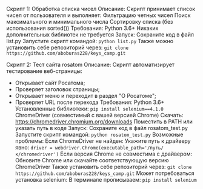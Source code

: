 Скрипт 1: Обработка списка чисел
Описание:
Скрипт принимает список чисел от пользователя и выполняет:
Фильтрацию четных чисел
Поиск максимального и минимального числа
Сортировку списка (без использования sorted())
Требования:
Python 3.6+
Никаких дополнительных библиотек не требуется
Запуск:
Сохраните код в файл list.py
Запустите скрипт командой:
```python list.py```
Также можно установить себе репозиторий через:
```git clone https://github.com/aboburas228/keys_camp.git```

Скрипт 2: Тест сайта rosatom
Описание:
Скрипт автоматизирует тестирование веб-страницы:
- Открывает сайт Росатома;
- Проверяет заголовок страницы;
- Открывает меню и переходит в раздел "О Росатоме";
- Проверяет URL после перехода
Требования:
Python 3.6+
Установленные библиотеки:
```pip install selenium==4.1.0```
ChromeDriver (совместимый с вашей версией Chrome)
Скачать: https://chromedriver.chromium.org/downloads
Поместить в PATH или указать путь в коде
Запуск:
Сохраните код в файл rosatom_test.py
Запустите скрипт командой:
```python rosatom_test.py```
Возможные проблемы:
Если ChromeDriver не найден:
Укажите путь к драйверу явно:
```driver = webdriver.Chrome(executable_path='/путь/к/chromedriver')```
Если версия Chrome не совместима с драйвером:
Обновите Chrome или скачайте соответствующую версию ChromeDriver
Также установить себе репозиторий через:
```git clone https://github.com/aboburas228/keys_camp.git```
Может потребоваться установка selenium:
В терминале прописываем:
```pip install selenium```
